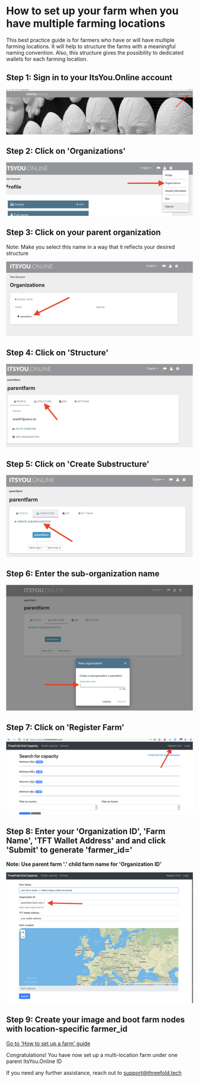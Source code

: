 # How to set up your farm when you have multiple farming locations

This best practice guide is for farmers who have or will have multiple farming locations. It will help to structure the farms with a meaningful naming convention. Also, this structure gives the possibility to dedicated wallets for each farming location.

## Step 1: Sign in to your ItsYou.Online account

![](./img/mfl01.png)

## Step 2: Click on 'Organizations'

![](./img/mfl02.png)

## Step 3: Click on your parent organization

Note: Make you select this name in a way that it reflects your desired structure

![](./img/mfl03.png)

## Step 4: Click on 'Structure'

![](./img/mfl04.png)

## Step 5: Click on 'Create Substructure'

![](./img/mfl05.png)

## Step 6: Enter the sub-organization name

![](./img/mfl06.png)

## Step 7: Click on 'Register Farm'

![](./img/mfl07.png)

## Step 8: Enter your 'Organization ID', 'Farm Name', 'TFT Wallet Address' and  and click 'Submit' to generate 'farmer_id='

**Note: Use parent farm '.' child farm name for 'Organization ID'**

![](./img/mfl08.png)

## Step 9: Create your image and boot farm nodes with location-specific farmer_id

[Go to 'How to set up a farm' guide](farming_setup.md)

Congratulations! You have now set up a multi-location farm under one parent ItsYou.Online ID

If you need any further assistance, reach out to support@threefold.tech 
